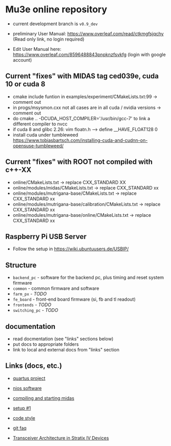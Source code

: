 # Mu3e online repository

- current development branch is `v0.9_dev`

- preliminary User Manual: https://www.overleaf.com/read/ctkmgfsjqchy (Read only link, no login required)
- Edit User Manual here: https://www.overleaf.com/8596488843pnpknzfsvkfg (login with google account)

## Current "fixes" with MIDAS tag ced039e, cuda 10 or cuda 8

- cmake include funtion in examples/experiment/CMakeLists.txt:99 -> comment out
- in progs/msysmon.cxx not all cases are in all cuda / nvidia versions -> comment out 
- do cmake .. -DCUDA_HOST_COMPILER='/usr/bin/gcc-7' to link a different compiler to nvcc
- if cuda 8 and glibc 2.26: vim floatn.h --> define __HAVE_FLOAT128 0
- install cuda under tumbleweed https://www.tobiasbartsch.com/installing-cuda-and-cudnn-on-opensuse-tumbleweed/

## Current "fixes" with ROOT not compiled with c++-XX

- online/CMakeLists.txt -> replace CXX_STANDARD XX
- online/modules/midas/CMakeLists.txt -> replace CXX_STANDARD xx
- online/modules/mutrigana-base/CMakeLists.txt -> replace CXX_STANDARD xx
- online/modules/mutrigana-base/calibration/CMakeLists.txt -> replace CXX_STANDARD xx
- online/modules/mutrigana-base/online/CMakeLists.txt -> replace CXX_STANDARD xx

## Raspberry Pi USB Server

- Follow the setup in https://wiki.ubuntuusers.de/USBIP/

## Structure

- `backend_pc` - software for the backend pc, plus timing and reset system firmware
- `common` - common firmware and software
- `farm_px` - _TODO_
- `fe_board` - front-end board firmware (si, fb and tl readout)
- `frontends` - _TODO_
- `switching_pc` - _TODO_

## documentation

- read docmentation (see "links" sections below)
- put docs to appropriate folders
- link to local and external docs from "links" section

## Links (docs, etc.)

- [quartus project](docs/quartus.md)
- [nios software](docs/nios.md)
- [compiling and starting midas](docs/midas.md)
- [setup #1](docs/setup1.md)
- [code style](docs/style.md)
- [git faq](docs/git.md)

- [Transceiver Architecture in Stratix IV Devices](https://www.intel.com/content/dam/www/programmable/us/en/pdfs/literature/hb/stratix-iv/stx4_siv52001.pdf)
